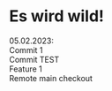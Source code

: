 # Es wird wild!

05.02.2023: <br>
Commit 1 <br>
Commit TEST <br>
Feature 1 <br>
Remote main checkout <br>